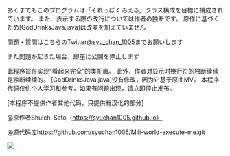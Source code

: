 あくまでもこのプログラムは「それっぽくみえる」クラス構成を目標に構成されています。
また、表示する際の改行については作者の独断です。
原作に基づくため[GodDrinksJava.java]は改変を加えていません

問題・質問はこちらのTwitter[@syu_chan_1005](https://twitter.com/syu_chan_1005)までお願いします

また問題が起きた場合、即座に公開を停止します

此程序旨在实现“看起来完全”的类配置。
此外，作者对显示时换行符的独断续续是独断续续的。
[GodDrinksJava.java]没有修改，因为它基于原曲MV。
本程序代码仅供个人学习和参考，如果有问题出现，请立即停止发布。

[本程序不提供作者其他代码，只提供有汉化的部分]

@原作者Shuichi Sato（https://syuchan1005.github.io）

@源代码库https://github.com/syuchan1005/Mili-world-execute-me.git

[![](http://img.youtube.com/vi/ESx_hy1n7HA/0.jpg)](https://www.youtube.com/watch?v=ESx_hy1n7HA)